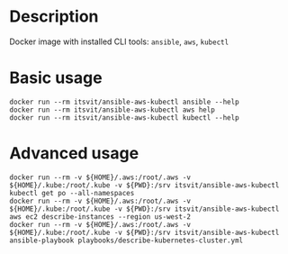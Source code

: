 # Description

Docker image with installed CLI tools: `ansible`, `aws`, `kubectl`

# Basic usage

```
docker run --rm itsvit/ansible-aws-kubectl ansible --help
docker run --rm itsvit/ansible-aws-kubectl aws help
docker run --rm itsvit/ansible-aws-kubectl kubectl --help
```

# Advanced usage

```
docker run --rm -v ${HOME}/.aws:/root/.aws -v ${HOME}/.kube:/root/.kube -v ${PWD}:/srv itsvit/ansible-aws-kubectl kubectl get po --all-namespaces
docker run --rm -v ${HOME}/.aws:/root/.aws -v ${HOME}/.kube:/root/.kube -v ${PWD}:/srv itsvit/ansible-aws-kubectl aws ec2 describe-instances --region us-west-2
docker run --rm -v ${HOME}/.aws:/root/.aws -v ${HOME}/.kube:/root/.kube -v ${PWD}:/srv itsvit/ansible-aws-kubectl ansible-playbook playbooks/describe-kubernetes-cluster.yml
```
